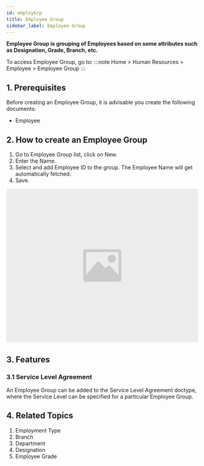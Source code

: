 ```yaml
---
id: employGrp
title: Employee Group
sidebar_label: Employee Group
---
```


**Employee Group is grouping of Employees based on some attributes such as Designation, Grade, Branch, etc.**

To access Employee Group, go to:
:::note
Home > Human Resources > Employee > Employee Group
:::
## 1. Prerequisites 
Before creating an Employee Group, it is advisable you create the following documents:

- Employee
## 2. How to create an Employee Group 
1. Go to Employee Group list, click on New.
1. Enter the Name.
1. Select and add Employee ID to the group. The Employee Name will get automatically fetched.
1. Save.

![image](images/image.jpg)

## 3. Features 
### 3.1 Service Level Agreement 
An Employee Group can be added to the Service Level Agreement doctype, where the Service Level can be specified for a particular Employee Group.

## 4. Related Topics 
1. Employment Type
1. Branch
1. Department
1. Designation
1. Employee Grade